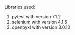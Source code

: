 Libraries used:
 1. pytest with version 7.1.2
 2. selenium with version 4.1.5
 3. openpyxl with version 3.0.10